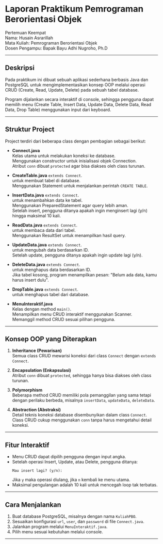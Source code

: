 # Laporan Praktikum Pemrograman Berorientasi Objek  
Pertemuan Keempat  
Nama: Husain Asrarillah  
Mata Kuliah: Pemrograman Berorientasi Objek  
Dosen Pengampu: Bapak Bayu Adhi Nugroho, Ph.D  

---

## Deskripsi
Pada praktikum ini dibuat sebuah aplikasi sederhana berbasis Java dan PostgreSQL untuk mengimplementasikan konsep OOP melalui operasi CRUD (Create, Read, Update, Delete) pada sebuah tabel database.  

Program dijalankan secara interaktif di console, sehingga pengguna dapat memilih menu (Create Table, Insert Data, Update Data, Delete Data, Read Data, Drop Table) menggunakan input dari keyboard.  

---

## Struktur Project
Project terdiri dari beberapa class dengan pembagian sebagai berikut:

- **Connect.java**  
  Kelas utama untuk melakukan koneksi ke database.  
  Menggunakan constructor untuk inisialisasi objek Connection.  
  Atribut `conn` dibuat `protected` agar bisa diakses oleh class turunan.  

- **CreateTable.java** `extends Connect`.  
  untuk membuat tabel di database.  
  Menggunakan Statement untuk menjalankan perintah `CREATE TABLE`.  

- **InsertData.java** `extends Connect`.  
  untuk menambahkan data ke tabel.  
  Menggunakan PreparedStatement agar query lebih aman.  
  Setelah insert, pengguna ditanya apakah ingin menginsert lagi (y/n) hingga maksimal 10 kali.  

- **ReadData.java** `extends Connect`.  
  untuk membaca data dari tabel.  
  Menggunakan ResultSet untuk menampilkan hasil query.  

- **UpdateData.java** `extends Connect`.  
  untuk mengubah data berdasarkan ID.  
  Setelah update, pengguna ditanya apakah ingin update lagi (y/n).  

- **DeleteData.java** `extends Connect`.  
  untuk menghapus data berdasarkan ID.  
  Jika tabel kosong, program menampilkan pesan: "Belum ada data, kamu harus insert dulu".  

- **DropTable.java** `extends Connect`.  
  untuk menghapus tabel dari database.  

- **MenuInteraktif.java**  
  Kelas dengan method `main()`.  
  Menampilkan menu CRUD interaktif menggunakan Scanner.  
  Memanggil method CRUD sesuai pilihan pengguna.  

---

## Konsep OOP yang Diterapkan
1. **Inheritance (Pewarisan)**  
   Semua class CRUD mewarisi koneksi dari class `Connect` dengan `extends Connect`.  

2. **Encapsulation (Enkapsulasi)**  
   Atribut `conn` dibuat `protected`, sehingga hanya bisa diakses oleh class turunan.  

3. **Polymorphism**  
   Beberapa method CRUD memiliki pola pemanggilan yang sama tetapi dengan perilaku berbeda, misalnya `insertData`, `updateData`, `deleteData`.  

4. **Abstraction (Abstraksi)**  
   Detail teknis koneksi database disembunyikan dalam class `Connect`. Class CRUD cukup menggunakan `conn` tanpa harus mengetahui detail koneksi.  

---

## Fitur Interaktif
- Menu CRUD dapat dipilih pengguna dengan input angka.  
- Setelah operasi Insert, Update, atau Delete, pengguna ditanya:  
  ```
  Mau insert lagi? (y/n):
  ```  
  Jika `y` maka operasi diulang, jika `n` kembali ke menu utama.  
- Maksimal pengulangan adalah 10 kali untuk mencegah loop tak terbatas.  

---

## Cara Menjalankan
1. Buat database PostgreSQL, misalnya dengan nama `KuliahPBO`.  
2. Sesuaikan konfigurasi `url`, `user`, dan `password` di file `Connect.java`.  
3. Jalankan program melalui `MenuInteraktif.java`.  
4. Pilih menu sesuai kebutuhan melalui console.  

---
